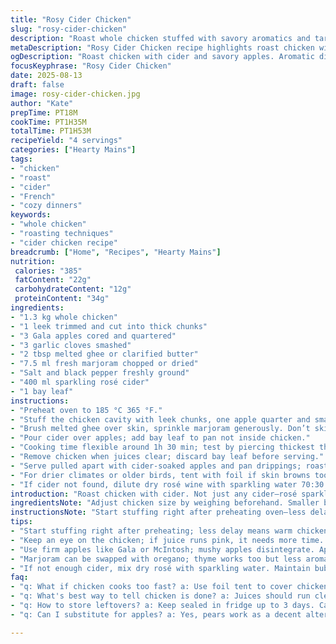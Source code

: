```yaml
---
title: "Rosy Cider Chicken"
slug: "rosy-cider-chicken"
description: "Roast whole chicken stuffed with savory aromatics and tart fruit. Uses sparkling rosé cider for bright acidity and subtle bubbles. Apple swap to Gala or McIntosh for sweetness balance. Leek replaces onion—milder, adds depth. Thyme swapped for marjoram giving earthy floral notes. Butter brushing sears skin crisp, locks moisture. Slow cooking with cider steeps flavors into meat and fruit. Aromas of roasting poultry with faint fruit esters fill air. Clear juices signal doneness, not just time. Easy to sub fresh herbs if none on hand. Perfect for cozy dinners with simple roasted potatoes on side."
metaDescription: "Rosy Cider Chicken recipe highlights roast chicken with unique flavors from sparkling rosé cider, apples, and fresh herbs."
ogDescription: "Roast chicken with cider and savory apples. Aromatic dish, perfect for cozy dinners. Elevate your cooking with this Rosy Cider Chicken."
focusKeyphrase: "Rosy Cider Chicken"
date: 2025-08-13
draft: false
image: rosy-cider-chicken.jpg
author: "Kate"
prepTime: PT18M
cookTime: PT1H35M
totalTime: PT1H53M
recipeYield: "4 servings"
categories: ["Hearty Mains"]
tags:
- "chicken"
- "roast"
- "cider"
- "French"
- "cozy dinners"
keywords:
- "whole chicken"
- "roasting techniques"
- "cider chicken recipe"
breadcrumb: ["Home", "Recipes", "Hearty Mains"]
nutrition: 
 calories: "385"
 fatContent: "22g"
 carbohydrateContent: "12g"
 proteinContent: "34g"
ingredients:
- "1.3 kg whole chicken"
- "1 leek trimmed and cut into thick chunks"
- "3 Gala apples cored and quartered"
- "3 garlic cloves smashed"
- "2 tbsp melted ghee or clarified butter"
- "7.5 ml fresh marjoram chopped or dried"
- "Salt and black pepper freshly ground"
- "400 ml sparkling rosé cider"
- "1 bay leaf"
instructions:
- "Preheat oven to 185 °C 365 °F."
- "Stuff the chicken cavity with leek chunks, one apple quarter and smashed garlic cloves. Rest of apples around bird in roasting pan."
- "Brush melted ghee over skin, sprinkle marjoram generously. Don’t skimp on salt; peppers evenly."
- "Pour cider over apples; add bay leaf to pan not inside chicken."
- "Cooking time flexible around 1h 30 min; test by piercing thickest thigh with skewer. Juice should run clear, skin crisp golden with slight bubbling fat at edges."
- "Remove chicken when juices clear; discard bay leaf before serving."
- "Serve pulled apart with cider-soaked apples and pan drippings; roast potato sides work well."
- "For drier climates or older birds, tent with foil if skin browns too fast after 1 hour."
- "If cider not found, dilute dry rosé wine with sparkling water 70:30."
introduction: "Roast chicken with cider. Not just any cider—rosé sparkling gives bite and sweetness intermixed. Use whole bird about 1.3 kg, trims cook time down, meat cooks evenly. Leek swaps onion for subtler aroma, doesn’t overpower like onion can sometimes do. Makes stuffing inside cavity easy. Apples break down in oven, turn silky-soft, soak cider, become little savory pockets. Garlic smashed—release oils without burning. Butter or ghee coats skin, helps browning, drying out skin for crunch. Marjoram adds floral but earthy herbal notes, thyme is classic but marjoram smooths edges. Bay leaf in pan, not chicken, steeps flavor in cider and apples. Smell of cider roasting blends, sweet and savory, kitchen fills fast. Don’t trust times blindly; juices color is better doneness guide. If juices pink, chicken not ready. Foil shield if skin blacks too soon is fine, no harm. Rosé cider is key—adds freshness and aroma, but common sparkling wine + soda water combo possible. This method was tested by trial and chance. Rustic and forgiving, but precision where it matters."
ingredientsNote: "Adjust chicken size by weighing beforehand. Smaller birds cook faster, larger slower. Leek chosen over standard onion — less sharpness, sweeter notes remain after roasting without bitterness. Gala apples replace Cortland — more balanced sugar-acid. Firm apples hold shape; don’t pick mushy types or they disintegrate completely. Garlic smashed but not minced; avoid tiny pieces that char and turn bitter. Ghee or clarified butter melts better with higher smoke point than plain butter, avoid burning skin early. Marjoram substitutes thyme nicely—both herbs native to temperate climates and store dried for months. Salt entire bird including cavity for seasoning infusions. Sparkling rosé cider is Quebec specialty but if unavailable, use dry rosé combined with sparkling mineral water 70/30 ratio for bubbles and fruit aroma. Bay leaf adds subtle piney undertones, remove before serving to avoid bitterness. Keeps fungus or green mold risks down if leaves old or leaves left in too long. When shopping, get unseasoned chicken; brined or injected often disrupts cooking time and appearance of clear juices."
instructionsNote: "Start stuffing right after preheating oven—less delay warms chicken evenly. Stuffing with aromatics inside cavity concentrates flavors and produces moist interior. Distribute apples around outside so they bathe in cider and roast gently, caramelizing at edges. Butter brushed on skin before herbs is crucial to brown crisply, dry skin, and seal surface to keep moisture inside meat. Marjoram sprinkled before oven evenly browns and permeates during roasting. Pour cider carefully so it sits at base; liquid steams without making skin soggy. Bay leaf slips into pan, never inside; too long inside cavity tastes soapy. Aim for gentle low heat roasting near 180 °C with airflow for consistent cooking. Check chicken around 85 minutes by inserting thin skewer deep into thigh; juices clear means done. Pink or red needs longer—15 min increments. Let rest 10 min after cooking to retain juices before cutting. Remove bay leaf before serving; it’s bitter raw and leathery. Use foil tent if skin over-browning or oven too hot, vents crisp skin when removed in last 10 min. Apples soak up cider and chicken juices; texture softens but shape holds if firm apple chosen. If cider unavailable, dilute rosé wine with soda water; balance acidity and bubbles."
tips:
- "Start stuffing right after preheating; less delay means warm chicken. Helps in even cooking. Don’t leave cavity empty or too stuffed."
- "Keep an eye on the chicken; if juice runs pink, it needs more time. Test every 10-15 minutes. Adjust the oven temp during last bit if skin over-browns."
- "Use firm apples like Gala or McIntosh; mushy apples disintegrate. Apples soak up flavors, adding texture. Garlic should be smashed—burnt bits spoil flavor."
- "Marjoram can be swapped with oregano; thyme works too but less aromatic. Dried herbs included; can adjust according to availability."
- "If not enough cider, mix dry rosé with sparkling water. Maintain bubbly and fruity without cider. Foil over chicken helps with browning if needed."
faq:
- "q: What if chicken cooks too fast? a: Use foil tent to cover chicken, slow browning. Don’t lose heat. Monitor temp, increase if needed."
- "q: What's best way to tell chicken is done? a: Juices should run clear, not pink. Insert skewer at thigh. Not trusting time alone is key."
- "q: How to store leftovers? a: Keep sealed in fridge up to 3 days. Can also freeze; just wrap tightly. Monitor for freezer burn."
- "q: Can I substitute for apples? a: Yes, pears work as a decent alternative. Tart cherries offer different flavor; choose fruits that hold shape."

---
```


